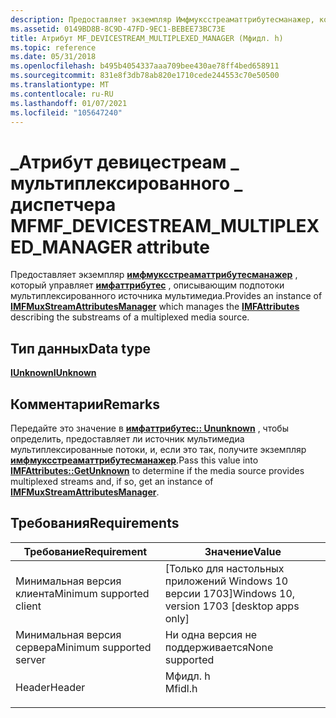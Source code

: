 ```yaml
---
description: Предоставляет экземпляр Имфмуксстреаматтрибутесманажер, который управляет Имфаттрибутес, описывающим подпотоки мультиплексированного источника мультимедиа.
ms.assetid: 0149BD8B-8C9D-47FD-9EC1-BEBEE73BC73E
title: Атрибут MF_DEVICESTREAM_MULTIPLEXED_MANAGER (Мфидл. h)
ms.topic: reference
ms.date: 05/31/2018
ms.openlocfilehash: b495b4054337aaa709bee430ae78ff4bed658911
ms.sourcegitcommit: 831e8f3db78ab820e1710cede244553c70e50500
ms.translationtype: MT
ms.contentlocale: ru-RU
ms.lasthandoff: 01/07/2021
ms.locfileid: "105647240"
---
```

# <a name="mf_devicestream_multiplexed_manager-attribute"></a><span data-ttu-id="9c637-103">\_Атрибут девицестреам \_ мультиплексированного \_ диспетчера MF</span><span class="sxs-lookup"><span data-stu-id="9c637-103">MF\_DEVICESTREAM\_MULTIPLEXED\_MANAGER attribute</span></span>

<span data-ttu-id="9c637-104">Предоставляет экземпляр [**имфмуксстреаматтрибутесманажер**](/windows/desktop/api/mfobjects/nn-mfobjects-imfmuxstreamattributesmanager) , который управляет [**имфаттрибутес**](/windows/desktop/api/mfobjects/nn-mfobjects-imfattributes) , описывающим подпотоки мультиплексированного источника мультимедиа.</span><span class="sxs-lookup"><span data-stu-id="9c637-104">Provides an instance of [**IMFMuxStreamAttributesManager**](/windows/desktop/api/mfobjects/nn-mfobjects-imfmuxstreamattributesmanager) which manages the [**IMFAttributes**](/windows/desktop/api/mfobjects/nn-mfobjects-imfattributes) describing the substreams of a multiplexed media source.</span></span>

## <a name="data-type"></a><span data-ttu-id="9c637-105">Тип данных</span><span class="sxs-lookup"><span data-stu-id="9c637-105">Data type</span></span>

<span data-ttu-id="9c637-106">**[**IUnknown**](/windows/win32/api/unknwn/nn-unknwn-iunknown)**</span><span class="sxs-lookup"><span data-stu-id="9c637-106">**[**IUnknown**](/windows/win32/api/unknwn/nn-unknwn-iunknown)**</span></span>

## <a name="remarks"></a><span data-ttu-id="9c637-107">Комментарии</span><span class="sxs-lookup"><span data-stu-id="9c637-107">Remarks</span></span>

<span data-ttu-id="9c637-108">Передайте это значение в [**имфаттрибутес:: Ununknown**](/windows/desktop/api/mfobjects/nf-mfobjects-imfattributes-getunknown) , чтобы определить, предоставляет ли источник мультимедиа мультиплексированные потоки, и, если это так, получите экземпляр [**имфмуксстреаматтрибутесманажер**](/windows/desktop/api/mfobjects/nn-mfobjects-imfmuxstreamattributesmanager).</span><span class="sxs-lookup"><span data-stu-id="9c637-108">Pass this value into [**IMFAttributes::GetUnknown**](/windows/desktop/api/mfobjects/nf-mfobjects-imfattributes-getunknown) to determine if the media source provides multiplexed streams and, if so, get an instance of [**IMFMuxStreamAttributesManager**](/windows/desktop/api/mfobjects/nn-mfobjects-imfmuxstreamattributesmanager).</span></span>

## <a name="requirements"></a><span data-ttu-id="9c637-109">Требования</span><span class="sxs-lookup"><span data-stu-id="9c637-109">Requirements</span></span>



| <span data-ttu-id="9c637-110">Требование</span><span class="sxs-lookup"><span data-stu-id="9c637-110">Requirement</span></span> | <span data-ttu-id="9c637-111">Значение</span><span class="sxs-lookup"><span data-stu-id="9c637-111">Value</span></span> |
|-------------------------------------|------------------------------------------------------------------------------------|
| <span data-ttu-id="9c637-112">Минимальная версия клиента</span><span class="sxs-lookup"><span data-stu-id="9c637-112">Minimum supported client</span></span><br/> | <span data-ttu-id="9c637-113">\[Только для настольных приложений Windows 10 версии 1703\]</span><span class="sxs-lookup"><span data-stu-id="9c637-113">Windows 10, version 1703 \[desktop apps only\]</span></span><br/>                          |
| <span data-ttu-id="9c637-114">Минимальная версия сервера</span><span class="sxs-lookup"><span data-stu-id="9c637-114">Minimum supported server</span></span><br/> | <span data-ttu-id="9c637-115">Ни одна версия не поддерживается</span><span class="sxs-lookup"><span data-stu-id="9c637-115">None supported</span></span><br/>                                                          |
| <span data-ttu-id="9c637-116">Header</span><span class="sxs-lookup"><span data-stu-id="9c637-116">Header</span></span><br/>                   | <dl> <span data-ttu-id="9c637-117"><dt>Мфидл. h</dt></span><span class="sxs-lookup"><span data-stu-id="9c637-117"><dt>Mfidl.h</dt></span></span> </dl> |



 

 

